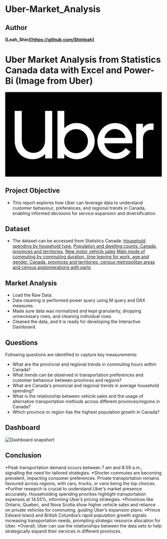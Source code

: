 # Uber-Market_Analysis


## Author
**[Leah_Shin][https://github.com/Shinleah]**


# Uber Market Analysis from Statistics Canada data with Excel and Power-Bi (Image from Uber)
![alt text](https://github.com/Shinleah/Uber-Market_Analysis/blob/main/Uber%20Market%20Analysis/Uber.PNG)

## Project Objective
* This report explores how Uber can leverage data to understand customer behaviour, preferences, and regional trends in Canada, enabling informed decisions for service expansion and diversification.

## Dataset
* The dataset can be accessed from Statistics Canada: 
[Household spending by household type](https://www150.statcan.gc.ca/t1/tbl1/en/tv.action?pid=1110022401),
[Population and dwelling counts: Canada, provinces and territories](https://www150.statcan.gc.ca/t1/tbl1/en/tv.action?pid=9810000101),
[New motor vehicle sales](https://www150.statcan.gc.ca/t1/tbl1/en/tv.action?pid=2010000101&pickMembers%5B0%5D=1.1&pickMembers%5B1%5D=2.1&pickMembers%5B2%5D=3.1&pickMembers%5B3%5D=5.1&cubeTimeFrame.startMonth=04&cubeTimeFrame.startYear=2019&cubeTimeFrame.endMonth=08&cubeTimeFrame.endYear=2023&referencePeriods=20190401%2C20230801)
[Main mode of commuting by commuting duration, time leaving for work, age and gender: Canada, provinces and territories, census metropolitan areas and census agglomerations with parts](https://www150.statcan.gc.ca/t1/tbl1/en/tv.action?pid=9810045701)

## Market Analysis
* Load the Raw Data.
* Data cleaning is performed power query using M query and DAX measures.
* Made sure data was normalized and kept granularity, dropping unnecessary rows, and cleaning individual rows.
* Cleaned the data, and it is ready for developing the Interactive Dashboard.

## Questions
Following questions are identified to capture key measurements:

* What are the provincial and regional trends in commuting hours within Canada?
* What trends can be observed in transportation preferences and customer behaviour between provinces and regions?  
* What are Canada's provincial and regional trends in average household spending?
* What is the relationship between vehicle sales and the usage of alternative transportation methods across different provinces/regions in Canada?
* Which province or region has the highest population growth in Canada? 


## Dashboard
<img width="1800" alt="Dashboard snapshort" src="(https://github.com/Shinleah/Uber-Market_Analysis/blob/main/Uber%20Market%20Analysis/Summary%20Dashboard.PNG)">


## Conclusion

*Peak transportation demand occurs between 7 am and 8:59 a.m., signalling the need for tailored strategies. 
*Shorter commutes are becoming prevalent, impacting consumer preferences. Private transportation remains favoured across regions, with cars, trucks, or vans being the top choices. 
*Further research is crucial to understand Uber’s market presence accurately. Householding spending priorities highlight transportation expenses at 14.55%, informing Uber’s pricing strategies. 
*Provinces like Ontario, Quebec, and Nova Scotia show higher vehicle sales and reliance on private vehicles for commuting, guiding Uber’s expansion plans.
*Prince Edward Island and British Columbia’s rapid population growth signals increasing transportation needs, prompting strategic resource allocation for Uber. 
*Overall, Uber can use the relationships between the data sets to help strategically expand their services in different provinces.
